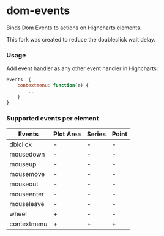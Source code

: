 # dom-events

Binds Dom Events to actions on Highcharts elements.

This fork was created to reduce the doubleclick wait delay.

### Usage

Add event handler as any other event handler in Highcharts:
```javascript
events: {
    contextmenu: function(e) {
        ...
    }
}
```

### Supported events per element

Events       | Plot Area | Series | Point
------------ | --------- | ------ | -----
dblclick     | -         | -      | - 
mousedown    | -         | -      | - 
mouseup  	 | -         | -      | - 
mousemove 	 | -         | -      | - 
mouseout	 | -         | -      | - 
mouseenter 	 | -         | -      | - 
mouseleave	 | -         | -      | - 
wheel		 | +         | -      | - 
contextmenu	 | +         | +      | + 
